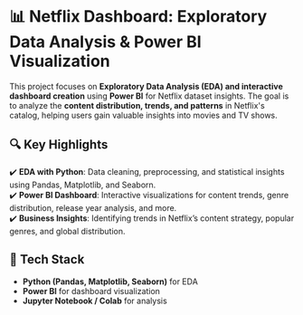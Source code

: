 # 📊 Netflix Dashboard: Exploratory Data Analysis & Power BI Visualization  

This project focuses on **Exploratory Data Analysis (EDA) and interactive dashboard creation** using **Power BI** for Netflix dataset insights. The goal is to analyze the **content distribution, trends, and patterns** in Netflix's catalog, helping users gain valuable insights into movies and TV shows.  

## 🔍 Key Highlights  
✔️ **EDA with Python**: Data cleaning, preprocessing, and statistical insights using Pandas, Matplotlib, and Seaborn.  
✔️ **Power BI Dashboard**: Interactive visualizations for content trends, genre distribution, release year analysis, and more.  
✔️ **Business Insights**: Identifying trends in Netflix’s content strategy, popular genres, and global distribution.  

## 📂 Tech Stack  
- **Python (Pandas, Matplotlib, Seaborn)** for EDA  
- **Power BI** for dashboard visualization  
- **Jupyter Notebook / Colab** for analysis  
